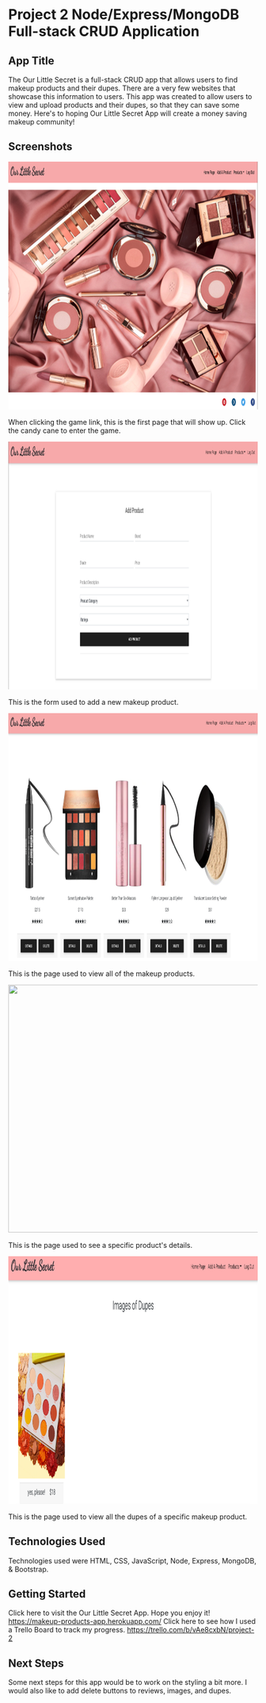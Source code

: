 # Project 2 Node/Express/MongoDB Full-stack CRUD Application

## **App Title** 

The Our Little Secret is a full-stack CRUD app that allows users to find makeup products and their dupes. There are a very few websites that showcase this 
information to users. This app was created to allow users to view and upload products and their dupes, so that they can save some money. Here's to hoping Our Little Secret App will create a money saving makeup community!

## **Screenshots** 

<img src="Landing Page.png" alt="App's Landing Page" width="800" height="500"/>

When clicking the game link, this is the first page that will show up. Click the candy cane to enter the game.

<img src="Add A Product Page.png" width="800" height="500"/>

This is the form used to add a new makeup product.

<img src="View Products Page.png" width="800" height="500"/>

This is the page used to view all of the makeup products.

<img src=" Product Details.png" width="800" height="500"/>

This is the page used to see a specific product's details.

<img src="Dupes of Products.png" width="800" height="500"/>

This is the page used to view all the dupes of a specific makeup product.

## **Technologies Used** 

Technologies used were HTML, CSS, JavaScript, Node, Express, MongoDB, & Bootstrap.

## **Getting Started** 

Click here to visit the Our Little Secret App. Hope you enjoy it! https://makeup-products-app.herokuapp.com/
Click here to see how I used a Trello Board to track my progress. https://trello.com/b/vAe8cxbN/project-2

## **Next Steps** 

Some next steps for this app would be to work on the styling a bit more. I would also like to add delete buttons to reviews, images, and dupes.

